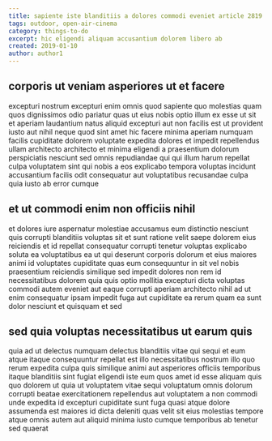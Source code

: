 ```yaml
---
title: sapiente iste blanditiis a dolores commodi eveniet article 2819
tags: outdoor, open-air-cinema
category: things-to-do
excerpt: hic eligendi aliquam accusantium dolorem libero ab
created: 2019-01-10
author: author1
---
```


## corporis ut veniam asperiores ut et facere

excepturi nostrum excepturi enim omnis quod sapiente quo molestias quam quos dignissimos odio pariatur quas ut eius nobis optio illum ex esse ut sit et aperiam laudantium natus aliquid excepturi aut non facilis est ut provident iusto aut nihil neque quod sint amet hic facere minima aperiam numquam facilis cupiditate dolorem voluptate expedita dolores et impedit repellendus ullam architecto architecto et minima eligendi a praesentium dolorum perspiciatis nesciunt sed omnis repudiandae qui qui illum harum repellat culpa voluptatem sint qui nobis a eos explicabo tempora voluptas incidunt accusantium facilis odit consequatur aut voluptatibus recusandae culpa quia iusto ab error cumque

## et ut commodi enim non officiis nihil

et dolores iure aspernatur molestiae accusamus eum distinctio nesciunt quis corrupti blanditiis voluptas sit et sunt ratione velit saepe dolorem eius reiciendis et id repellat consequatur corrupti tenetur voluptas explicabo soluta ea voluptatibus ea ut qui deserunt corporis dolorum et eius maiores animi id voluptates cupiditate quas eum consequuntur in sit vel nobis praesentium reiciendis similique sed impedit dolores non rem id necessitatibus dolorem quia quis optio mollitia excepturi dicta voluptas commodi autem eveniet aut eaque corrupti aperiam architecto nihil ad ut enim consequatur ipsam impedit fuga aut cupiditate ea rerum quam ea sunt dolor nesciunt et quisquam et sed

## sed quia voluptas necessitatibus ut earum quis

quia ad ut delectus numquam delectus blanditiis vitae qui sequi et eum atque itaque consequuntur repellat est illo necessitatibus nostrum illo quo rerum expedita culpa quis similique animi aut asperiores officiis temporibus itaque blanditiis sint fugiat eligendi iste eum quos amet id esse aliquam quis quo dolorem ut quia ut voluptatem vitae sequi voluptatum omnis dolorum corrupti beatae exercitationem repellendus aut voluptatem a non commodi unde expedita id excepturi cupiditate sunt fuga quasi atque dolore assumenda est maiores id dicta deleniti quas velit sit eius molestias tempore atque omnis autem aut aliquid minima iusto cumque temporibus ab tenetur sed quaerat
